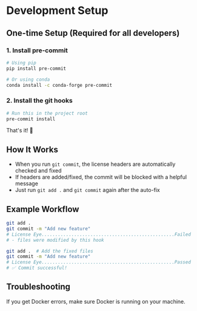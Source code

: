 # Development Setup

## One-time Setup (Required for all developers)

### 1. Install pre-commit
```bash
# Using pip
pip install pre-commit

# Or using conda
conda install -c conda-forge pre-commit
```

### 2. Install the git hooks
```bash
# Run this in the project root
pre-commit install
```

That's it! 🎉

## How It Works

- When you run `git commit`, the license headers are automatically checked and fixed
- If headers are added/fixed, the commit will be blocked with a helpful message
- Just run `git add .` and `git commit` again after the auto-fix

## Example Workflow

```bash
git add .
git commit -m "Add new feature"
# License Eye.................................................Failed
# - files were modified by this hook

git add .  # Add the fixed files
git commit -m "Add new feature"  
# License Eye.................................................Passed
# ✅ Commit successful!
```

## Troubleshooting

If you get Docker errors, make sure Docker is running on your machine.

